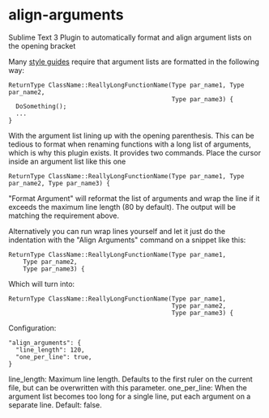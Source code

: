 # align-arguments
Sublime Text 3 Plugin to automatically format and align argument lists on the opening bracket

Many [style guides][1] require that argument lists are formatted in the following way:

    ReturnType ClassName::ReallyLongFunctionName(Type par_name1, Type par_name2,
                                                 Type par_name3) {
      DoSomething();
      ...
    }

With the argument list lining up with the opening parenthesis. This can be tedious to format when renaming functions with a long list of arguments, which is why this plugin exists. It provides two commands. Place the cursor inside an argument list like this one

    ReturnType ClassName::ReallyLongFunctionName(Type par_name1, Type par_name2, Type par_name3) {

"Format Argument" will reformat the list of arguments and wrap the line if it exceeds the maximum line length (80 by default). The output will be matching the requirement above.

Alternatively you can run wrap lines yourself and let it just do the indentation with the "Align Arguments" command on a snippet like this:

    ReturnType ClassName::ReallyLongFunctionName(Type par_name1,
        Type par_name2,
        Type par_name3) {

Which will turn into:

    ReturnType ClassName::ReallyLongFunctionName(Type par_name1,
                                                 Type par_name2,
                                                 Type par_name3) {

Configuration:

    "align_arguments": {
      "line_length": 120,
      "one_per_line": true,
    }

  line_length: Maximum line length. Defaults to the first ruler on the current file, but can be overwritten with this parameter. 
  one_per_line: When the argument list becomes too long for a single line, put each argument on a separate line. Default: false.

[1]: https://google.github.io/styleguide/cppguide.html#Function_Declarations_and_Definitions
